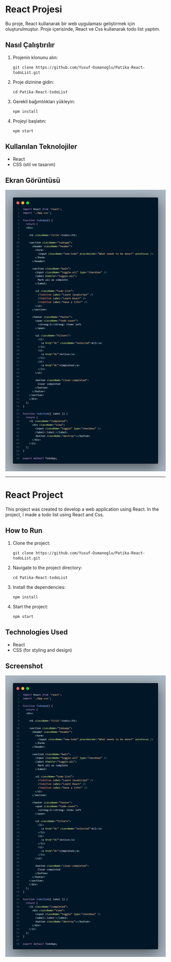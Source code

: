 # React Projesi

Bu proje, React kullanarak bir web uygulaması geliştirmek için oluşturulmuştur. Proje içerisinde, React ve Css kullanarak todo list yaptım.

## Nasıl Çalıştırılır

1. Projenin klonunu alın:

    ```
    git clone https://github.com/Yusuf-Osmanoglu/Patika-React-todoList.git
    ```

2. Proje dizinine gidin:

    ```
    cd Patika-React-todoList
    ```

3. Gerekli bağımlılıkları yükleyin:

    ```
    npm install
    ```

4. Projeyi başlatın:

    ```
    npm start
    ```

## Kullanılan Teknolojiler

- React
- CSS (stil ve tasarım)

## Ekran Görüntüsü

![Proje Ekran Görüntüsü](code.png)



---

# React Project

This project was created to develop a web application using React. In the project, I made a todo list using React and Css.

## How to Run

1. Clone the project:

    ```
    git clone https://github.com/Yusuf-Osmanoglu/Patika-React-todoList.git
    ```

2. Navigate to the project directory:

    ```
    cd Patika-React-todoList
    ```

3. Install the dependencies:

    ```
    npm install
    ```

4. Start the project:

    ```
    npm start
    ```

## Technologies Used

- React
- CSS (for styling and design)

## Screenshot

![Project Screenshot](code.png)


